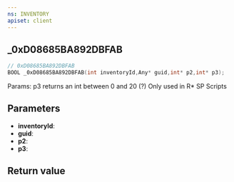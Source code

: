 ```yaml
---
ns: INVENTORY
apiset: client
---
```

## _0xD08685BA892DBFAB

```c
// 0xD08685BA892DBFAB
BOOL _0xD08685BA892DBFAB(int inventoryId,Any* guid,int* p2,int* p3);
```

Params: p3 returns an int between 0 and 20 (?)
Only used in R* SP Scripts

## Parameters
* **inventoryId**:
* **guid**:
* **p2**:
* **p3**:

## Return value